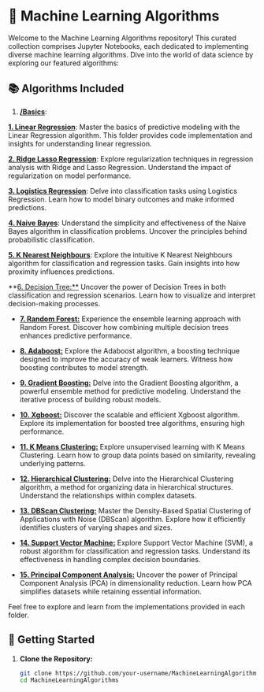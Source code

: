 # 🤖 Machine Learning Algorithms

Welcome to the Machine Learning Algorithms repository! This curated collection comprises Jupyter Notebooks, each dedicated to implementing diverse machine learning algorithms. Dive into the world of data science by exploring our featured algorithms:

## 📚 Algorithms Included

1. **[/Basics](/Basics)**:

**[1. Linear Regression](/1-Linear-Regression)**: Master the basics of predictive modeling with the Linear Regression algorithm. This folder provides code implementation and insights for understanding linear regression.

**[2. Ridge Lasso Regression](/2-Ridge-Lasso-Regression)**: Explore regularization techniques in regression analysis with Ridge and Lasso Regression. Understand the impact of regularization on model performance.

**[3. Logistics Regression](/3-Logistics-Regression)**: Delve into classification tasks using Logistics Regression. Learn how to model binary outcomes and make informed predictions.

**[4. Naive Bayes](/4-Naive-Bayes)**: Understand the simplicity and effectiveness of the Naive Bayes algorithm in classification problems. Uncover the principles behind probabilistic classification.

**[5. K Nearest Neighbours](/5-K-Nearest-Neighbours)**: Explore the intuitive K Nearest Neighbours algorithm for classification and regression tasks. Gain insights into how proximity influences predictions.

**[6. Decision Tree:**](6-Decision-Tree/) Uncover the power of Decision Trees in both classification and regression scenarios. Learn how to visualize and interpret decision-making processes.

- [**7. Random Forest:**](7-Random-Forest/) Experience the ensemble learning approach with Random Forest. Discover how combining multiple decision trees enhances predictive performance.

- [**8. Adaboost:**](8-Adaboost/) Explore the Adaboost algorithm, a boosting technique designed to improve the accuracy of weak learners. Witness how boosting contributes to model strength.

- [**9. Gradient Boosting:**](9-Gradient-Boosting/) Delve into the Gradient Boosting algorithm, a powerful ensemble method for predictive modeling. Understand the iterative process of building robust models.

- [**10. Xgboost:**](10-Xgboost/) Discover the scalable and efficient Xgboost algorithm. Explore its implementation for boosted tree algorithms, ensuring high performance.

- [**11. K Means Clustering:**](11-K-Means-Clustering/) Explore unsupervised learning with K Means Clustering. Learn how to group data points based on similarity, revealing underlying patterns.

- [**12. Hierarchical Clustering:**](12-Hierarchical-Clustering/) Delve into the Hierarchical Clustering algorithm, a method for organizing data in hierarchical structures. Understand the relationships within complex datasets.

- [**13. DBScan Clustering:**](13-DBScan-Clustering/) Master the Density-Based Spatial Clustering of Applications with Noise (DBScan) algorithm. Explore how it efficiently identifies clusters of varying shapes and sizes.

- [**14. Support Vector Machine:**](14-Support-Vector-Machine/) Explore Support Vector Machine (SVM), a robust algorithm for classification and regression tasks. Understand its effectiveness in handling complex decision boundaries.

- [**15. Principal Component Analysis:**](15-Principal-Component-Analysis/) Uncover the power of Principal Component Analysis (PCA) in dimensionality reduction. Learn how PCA simplifies datasets while retaining essential information.

Feel free to explore and learn from the implementations provided in each folder.

## 🚀 Getting Started

1. **Clone the Repository:**
   ```bash
   git clone https://github.com/your-username/MachineLearningAlgorithms.git
   cd MachineLearningAlgorithms
